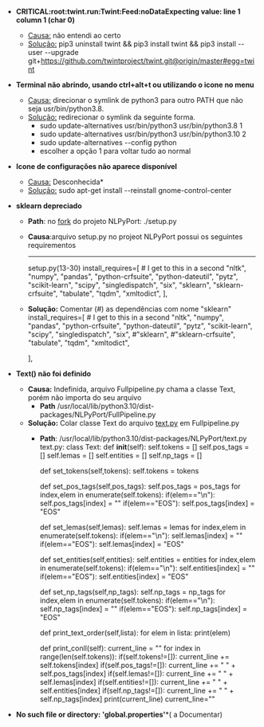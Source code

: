 *  **CRITICAL:root:twint.run:Twint:Feed:noDataExpecting value: line 1 column 1 (char 0)**
	* <u>Causa:</u> não entendi ao certo
	* <u>Solução:</u> pip3 uninstall twint && pip3 install twint && pip3 install --user --upgrade git+https://github.com/twintproject/twint.git@origin/master#egg=twint
* **Terminal não abrindo, usando ctrl+alt+t ou utilizando o icone no menu**
	 * <u>Causa:</u> direcionar o symlink de python3 para outro PATH que não seja usr/bin/python3.8.
	 * <u>Solução:</u> redirecionar o symlink da seguinte forma.
		 * sudo update-alternatives usr/bin/python3 usr/bin/python3.8 1
		 * sudo update-alternatives usr/bin/python3 usr/bin/python3.10 2
		 * sudo update-alternatives --config python
		 * escolher a opção 1 para voltar tudo ao normal

* **Icone de configurações não aparece disponível**
	* <u>Causa:</u> Desconhecida*
	* <u>Solução:</u> sudo apt-get install --reinstall gnome-control-center

* **sklearn depreciado**
	* **Path**: no <u>fork</u> do projeto NLPyPort: ./setup.py
	* **Causa**:arquivo setup.py no projeot NLPyPort possui os seguintes requirementos
		______________________________________________________________________
		setup.py(13-30)
		  install_requires=[            # I get to this in a second
         "nltk",
		"numpy",
		"pandas",
		"python-crfsuite",
		"python-dateutil",
		"pytz",
		"scikit-learn",
		"scipy",
		"singledispatch",
		"six",
		"sklearn",
		"sklearn-crfsuite",
		"tabulate",
		"tqdm",
		"xmltodict",
      ],
    * **Solução:** Comentar (#) as dependências com nome "sklearn"
	      install_requires=[            # I get to this in a second
         "nltk",
		"numpy",
		"pandas",
		"python-crfsuite",
		"python-dateutil",
		"pytz",
		"scikit-learn",
		"scipy",
		"singledispatch",
		"six",
		#"sklearn",
		#"sklearn-crfsuite",
		"tabulate",
		"tqdm",
		"xmltodict",

      ],

* **Text() não foi definido**
	* **Causa:** Indefinida, arquivo Fullpipeline.py chama a classe Text, porém não importa do seu arquivo
		* **Path** /usr/local/lib/python3.10/dist-packages/NLPyPort/FullPipeline.py
	* **Solução:** Colar classe Text do arquivo <u>text.py</u> em Fullpipeline.py
		* **Path**: /usr/local/lib/python3.10/dist-packages/NLPyPort/text.py
		text.py:
		class Text:
			def __init__(self):
				self.tokens = []
				self.pos_tags = []
				self.lemas = []
				self.entities = []
				self.np_tags = []
		
			def set_tokens(self,tokens):
				self.tokens = tokens
		
		
			def set_pos_tags(self,pos_tags):
				self.pos_tags = pos_tags
				for index,elem in enumerate(self.tokens):
					if(elem=="\n"):
						self.pos_tags[index] = ""
					if(elem=="EOS"):
						self.pos_tags[index] = "EOS"
		
			def set_lemas(self,lemas):
				self.lemas = lemas
				for index,elem in enumerate(self.tokens):
					if(elem=="\n"):
						self.lemas[index] = ""
					if(elem=="EOS"):
						self.lemas[index] = "EOS"
		
			def set_entities(self,entities):
				self.entities = entities
				for index,elem in enumerate(self.tokens):
					if(elem=="\n"):
						self.entities[index] = ""
					if(elem=="EOS"):
						self.entities[index] = "EOS"
		
			def set_np_tags(self,np_tags):
				self.np_tags = np_tags
				for index,elem in enumerate(self.tokens):
					if(elem=="\n"):
						self.np_tags[index] = ""
					if(elem=="EOS"):
						self.np_tags[index] = "EOS"
		
			def print_text_order(self,lista):
				for elem in lista:
					print(elem)
		
			def print_conll(self):
				current_line = ""
				for index in range(len(self.tokens)):
					if(self.tokens!=[]):
						current_line += self.tokens[index]
					if(self.pos_tags!=[]):
						current_line += " " + self.pos_tags[index]
					if(self.lemas!=[]):
						current_line += " " + self.lemas[index]
					if(self.entities!=[]):
						current_line += " " + self.entities[index]
					if(self.np_tags!=[]):
						current_line += " " + self.np_tags[index]
					print(current_line)
					current_line=""

*  **No such file or directory: 'global.properties'***( a Documentar)